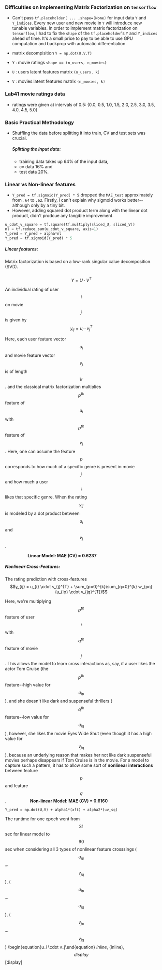 ### Difficulties on implementing Matrix Factorization on `tensorflow`

- Can't pass `tf.placeholder( ... ,shape=(None)` for input data `Y` and `Y_indices`. Every new user and new movie in `Y` will introduce new tunable variables.
In order to implement matrix factorization on `tensorflow`, I had to fix the `shape` of the `tf.placeholder`'s `Y` and `Y_indices` ahead of time. It's a small price to pay to be able to use GPU computation and backprop with automatic differentiation. 

-  matrix decompisition `Y = np.dot(U,V.T)`
- `Y` : movie ratings `shape == (n_users, n_movies)`
- `U` : users latent features matrix `(n_users, k)`
- `V` : movies latent features matrix `(n_movies, k)`


### Lab41 movie ratings data
- ratings were given at intervals of 0.5: {0.0, 0.5, 1.0, 1.5, 2.0, 2.5, 3.0, 3.5, 4.0, 4.5, 5.0}

### Basic Practical Methodology
- Shuffling the data before splitting it into train, CV and test sets was crucial.

    ##### Splitting the input data:
    -  training data takes up 64% of the input data, 
    - cv data 16% and
    - test data 20%.

### Linear vs Non-linear features
- `Y_pred = tf.sigmoid(Y_pred) * 5` dropped the `MAE_test` approximately from `.64` to `.62`. Firstly, I can't explain why sigmoid works better--although only by a tiny bit.
- However, adding squared dot product term along with the linear dot product, didn't prodcue any tangible improvement. 
```python 
u_cdot_v_square = tf.square(tf.multiply(sliced_U, sliced_V)) 
nl = tf.reduce_sum(u_cdot_v_square, axis=1)
Y_pred = Y_pred + alpha*nl
Y_pred = tf.sigmoid(Y_pred) * 5
```

##### Linear features:
Matrix factorization is based on a low-rank singular calue decomposition (SVD).  
&nbsp;&nbsp;&nbsp;&nbsp;&nbsp;&nbsp;&nbsp;&nbsp;&nbsp;&nbsp;&nbsp;&nbsp;&nbsp;&nbsp;&nbsp;&nbsp;&nbsp;&nbsp;  $$Y=U \cdot V^{T}$$

An individual rating of user $$i$$ on movie $$j$$  is given by 
     &nbsp;&nbsp;&nbsp;&nbsp;&nbsp;&nbsp;&nbsp;&nbsp;&nbsp;&nbsp;&nbsp;&nbsp;&nbsp;&nbsp;&nbsp;&nbsp;&nbsp;&nbsp;  $$y_{ij} = u_{i} \cdot v_{j}^{T}$$

Here, each user feature vector $$u_i$$ and movie feature vector $$v_j$$ is of length $$k$$. and the classical matrix factorization multiplies $$p^{th}$$ feature of $$u_{i}$$ with  $$p^{th}$$ feature of $$v_{j}$$. Here, one can assume the feature $$p$$ corresponds to how much of a specific genre is present in movie $$j$$ and how much a user $$i$$ likes that specific genre. When the rating $$y_{ij}$$ is modeled by a dot product between $$u_i$$ and $$v_j$$.

&nbsp;&nbsp;&nbsp;&nbsp;&nbsp;&nbsp;&nbsp;&nbsp;&nbsp;&nbsp;&nbsp;&nbsp;&nbsp;&nbsp;&nbsp;&nbsp;&nbsp;&nbsp; **Linear Model: MAE (CV) = 0.6237**

##### Nonlinear Cross-Features:
The rating prediction with cross-features 
     &nbsp;&nbsp;&nbsp;&nbsp;&nbsp;&nbsp;&nbsp;&nbsp;&nbsp;&nbsp;&nbsp;&nbsp;&nbsp;&nbsp;&nbsp;&nbsp;&nbsp;&nbsp;   $$y_{ij} = u_{i} \cdot v_{j}^{T} + \sum_{p=0}^{k}\sum_{q=0}^{k} w_{pq} (u_{ip} \cdot v_{jq}^{T})$$

Here, we're multiplying $$p^{th}$$ feature of user $$i$$ with $$q^{th}$$ feature of movie $$j$$. This allows the model to learn cross interactions as, say, if a user likes the actor Tom Cruise (the $$p^{th}$$ feature--high  value for $$u_{ip}$$), and she doesn't like dark and suspenseful thrillers ($$q^{th}$$ feature--low value for $$u_{iq}$$), however, she likes the movie Eyes Wide Shut (even though it has a high value for $$v_{jq}$$), because an underlying reason that makes her not like dark suspenseful movies perhaps disappears if Tom Cruise is in the movie. For a model to capture such a pattern, it has to allow some sort of **nonlinear interactions** between feature $$p$$ and feature $$q$$.
&nbsp;&nbsp;&nbsp;&nbsp;&nbsp;&nbsp;&nbsp;&nbsp;&nbsp;&nbsp;&nbsp;&nbsp;&nbsp;&nbsp;&nbsp;&nbsp;&nbsp;&nbsp; **Non-linear Model: MAE (CV) = 0.6160**

`Y_pred = np.dot(U,V) + alpha1*(xft) + alpha2*(uv_sq)`

The runtime for one epoch went from $$31$$ sec for linear model to $$60$$ sec when considering all 3 types of nonlinear feature crosssings ($$u_{ip}$$ ~ $$v_{jq}$$), ($$u_{ip}$$ ~ $$u_{iq}$$), ($$v_{jp}$$ ~ $$v_{jq}$$)
\begin{equation}u_i \cdot v_j\end{equation}
$inline$, \(inline\), $$display$$
\[display\]
